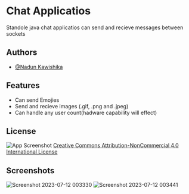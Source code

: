 
# Chat Applicatios

Standole java chat applicatios can send and recieve messages between sockets


## Authors

- [@Nadun Kawishika](https://github.com/HewageNKM)


## Features

- Can send Emojies
- Send and recieve images (.gif, .png and .jpeg)
- Can handle any user count(hadware capability will effect)



## License

![App Screenshot](https://i.creativecommons.org/l/by-nc/4.0/88x31.png)
[Creative Commons Attribution-NonCommercial 4.0 International License](http://creativecommons.org/licenses/by-nc/4.0/)


## Screenshots

![Screenshot 2023-07-12 003330](https://github.com/HewageNKM/ChatApplication/assets/107237482/0c354120-21c8-40be-91db-902bec8fa072)
![Screenshot 2023-07-12 003441](https://github.com/HewageNKM/ChatApplication/assets/107237482/cb87a8a7-0cab-49ca-8113-20c33066be76)



